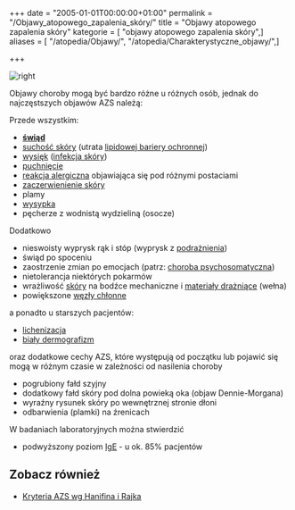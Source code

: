 +++
date = "2005-01-01T00:00:00+01:00"
permalink = "/Objawy_atopowego_zapalenia_skóry/"
title = "Objawy atopowego zapalenia skóry"
kategorie = [ "objawy atopowego zapalenia skóry",]
aliases = [ "/atopedia/Objawy/", "/atopedia/Charakterystyczne_objawy/",]

+++

![](/images/pecherzyki.png "right")

Objawy choroby mogą być bardzo różne u różnych osób, jednak do najczęstszych objawów AZS należą:

Przede wszystkim:

-   **[świąd](/atopedia/świąd "wikilink")**
-   [suchość skóry](/atopedia/suchość_skóry "wikilink") (utrata [lipidowej bariery ochronnej](/atopedia/Płaszcz_lipidowy "wikilink"))
-   [wysięk](/atopedia/wysięk "wikilink") ([infekcja skóry](/atopedia/infekcja_skóry "wikilink"))
-   [puchnięcie](/atopedia/puchnięcie "wikilink")
-   [reakcja alergiczna](/atopedia/reakcja_alergiczna "wikilink") objawiająca się pod różnymi postaciami
-   [zaczerwienienie skóry](/atopedia/zaczerwienienie_skóry "wikilink")
-   plamy
-   [wysypka](/atopedia/wysypka "wikilink")
-   pęcherze z wodnistą wydzieliną (osocze)

Dodatkowo

-   nieswoisty wyprysk rąk i stóp (wyprysk z [podrażnienia](/atopedia/podrażnienie "wikilink"))
-   świąd po spoceniu
-   zaostrzenie zmian po emocjach (patrz: [choroba psychosomatyczna](/atopedia/choroba_psychosomatyczna "wikilink"))
-   nietolerancja niektórych pokarmów
-   wrażliwość [skóry](/atopedia/skóra "wikilink") na bodźce mechaniczne i [materiały drażniące](/atopedia/Podrażnienie "wikilink") (wełna)
-   powiększone [węzły chłonne](/atopedia/węzły_chłonne "wikilink")

a ponadto u starszych pacjentów:

-   [lichenizacja](/atopedia/lichenizacja "wikilink")
-   [biały dermografizm](/atopedia/biały_dermografizm "wikilink")

oraz dodatkowe cechy AZS, które występują od początku lub pojawić się mogą w różnym czasie w zależności od nasilenia choroby

-   pogrubiony fałd szyjny
-   dodatkowy fałd skóry pod dolna powieką oka (objaw Dennie-Morgana)
-   wyraźny rysunek skóry po wewnętrznej stronie dłoni
-   odbarwienia (plamki) na źrenicach

W badaniach laboratoryjnych można stwierdzić

-   podwyższony poziom [IgE](/atopedia/IgE "wikilink") - u ok. 85% pacjentów

Zobacz również
--------------

-   [Kryteria AZS wg Hanifina i Rajka](/atopedia/Kryteria "wikilink")
